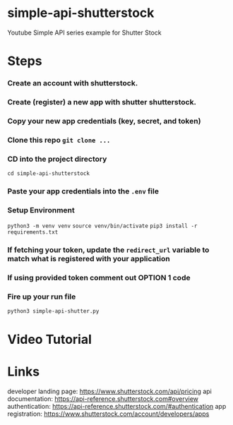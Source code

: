 # simple-api-shutterstock
Youtube Simple API series example for Shutter Stock
  
# Steps
### Create an account with shutterstock.
### Create (register) a new app with shutter shutterstock.
### Copy your new app credentials (key, secret, and token)
### Clone this repo `git clone ...`
### CD into the project directory
`cd simple-api-shutterstock`
### Paste your app credentials into the `.env` file
### Setup Environment
`python3 -m venv venv`
`source venv/bin/activate`
`pip3 install -r requirements.txt`
### If fetching your token, update the `redirect_url` variable to match what is registered with your application
### If using provided token comment out OPTION 1 code
### Fire up your run file
`python3 simple-api-shutter.py`

# Video Tutorial


# Links
developer landing page: https://www.shutterstock.com/api/pricing
api documentation: https://api-reference.shutterstock.com#overview
authentication: https://api-reference.shutterstock.com/#authentication
app registration: https://www.shutterstock.com/account/developers/apps

